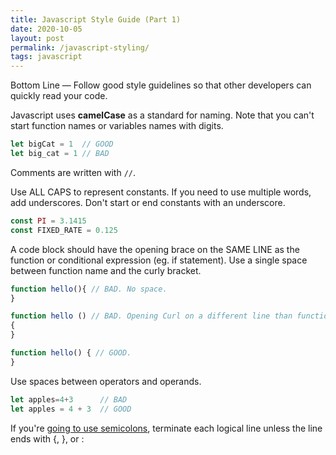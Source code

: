 ```yaml
---
title: Javascript Style Guide (Part 1)
date: 2020-10-05
layout: post
permalink: /javascript-styling/
tags: javascript
---
```


Bottom Line — Follow good style guidelines so that other developers can quickly read your code.

Javascript uses **camelCase** as a standard for naming. Note that you can't start function names or variables names with digits.

```javascript
let bigCat = 1  // GOOD
let big_cat = 1 // BAD
```

Comments are written with `//`.

Use ALL CAPS to represent constants. If you need to use multiple words, add underscores. Don't start or end constants with an underscore.

```javascript
const PI = 3.1415
const FIXED_RATE = 0.125
```

A code block should have the opening brace on the SAME LINE as the function or conditional expression (eg. if statement).
Use a single space between function name and the curly bracket.

```javascript
function hello(){ // BAD. No space.
}

function hello () // BAD. Opening Curl on a different line than function.
{
}

function hello() { // GOOD.
}
```

Use spaces between operators and operands.
```javascript
let apples=4+3      // BAD
let apples = 4 + 3  // GOOD
```

If you're [going to use semicolons](/javascript-semicolons/), terminate each logical line unless the line ends with {, }, or :